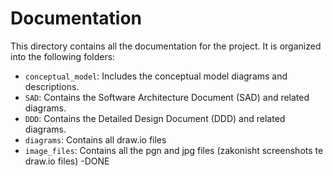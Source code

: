# Documentation

This directory contains all the documentation for the project. It is organized into the following folders:

- `conceptual_model`: Includes the conceptual model diagrams and descriptions.
- `SAD`: Contains the Software Architecture Document (SAD) and related diagrams.
- `DDD`: Contains the Detailed Design Document (DDD) and related diagrams.
- `diagrams`: Contains all draw.io files
- `image_files`: Contains all the pgn and jpg files (zakonisht screenshots te draw.io files)
  -DONE
